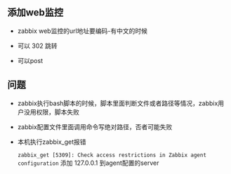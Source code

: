 ## 添加web监控

- zabbix web监控的url地址要编码-有中文的时候

- 可以 302 跳转

- 可以post

## 问题

- zabbix执行bash脚本的时候，脚本里面判断文件或者路径等情况，zabbix用户没用权限，脚本失败
- zabbix配置文件里面调用命令写绝对路径，否者可能失败

- 本机执行zabbix_get报错

  `zabbix_get [5309]: Check access restrictions in Zabbix agent configuration`
添加 127.0.0.1 到agent配置的server

